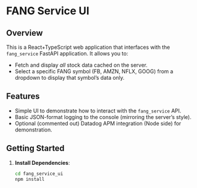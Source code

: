 # FANG Service UI

## Overview
This is a React+TypeScript web application that interfaces with the `fang_service` FastAPI application.
It allows you to:
- Fetch and display *all* stock data cached on the server.
- Select a specific FANG symbol (FB, AMZN, NFLX, GOOG) from a dropdown to display that symbol’s data only.

## Features
- Simple UI to demonstrate how to interact with the `fang_service` API.
- Basic JSON-format logging to the console (mirroring the server’s style).
- Optional (commented out) Datadog APM integration (Node side) for demonstration.

## Getting Started

1. **Install Dependencies**:
   ```bash
   cd fang_service_ui
   npm install
